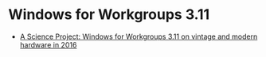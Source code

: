 Windows for Workgroups 3.11
===========================

* [A Science Project: Windows for Workgroups 3.11 on vintage and modern hardware in 2016](https://yeokhengmeng.com/2016/09/windows-for-workgroups-3-11-on-vintage-and-modern-hardware-in-2016/)

